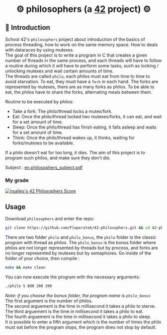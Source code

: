# <div align="center">⚙️ philosophers (a [42](https://42perpignan.fr/) project) ⚙️</div>
## 📑 Introduction
School 42's `philosophers` project about introduction of the basics of process threading, how to work on the same memory space. How to deals with dataraces by using mutexes.\
The goal of this project is to write a program in C that creates a given number of threads in the same process, and each threads will have to follow a routine during which it will have to perform some tasks, such as locking / unlocking mutexes and wait certain amounts of time.\
The threads are called `philo`, each philos must eat from time to time to avoid starvation. To eat, they must have a `fork` in each hand. The forks are represented by mutexes, there are as many forks as philos. To be able to eat, the philos have to share the forks, alternating meals between them.

Routine to be executed by philos:
- Take a fork: The philo/thread locks a mutex/fork.
- Eat: Once the philo/thread locked two mutexes/forks, it can eat, and wait for a set amount of time.
- Sleep: Once the philo/thread has finish eating, it falls asleep and waits for a set amount of time.
- Think: Once the philo/thread wakes up, it thinks, waiting for forks/mutexes to be available.

If a philo doesn't eat for too long, it dies. The aim of this project is to program such philos, and make sure they don't die.

Subject : <a href=asset/en.subject.pdf>en.philosophers_subject.pdf<a/>
### My grade
[![nsalles's 42 Philosophers Score](https://badge42.coday.fr/api/v2/clshyl91d071301p436jjiyqr/project/3433377)](https://github.com/Coday-meric/badge42)
## Usage
Download `philosophers` and enter the repo:
```sh
git clone https://github.com/Floperatok/42-philosophers.git && cd 42-philosophers
```
There are two folder `philo` and `philo_bonus`, the `philo` folder is the classic program with thread as philos. The `philo_bonus` is the bonus folder where philos are not longer represented by threads but by process, and forks are no longer represented by mutexes but by semaphores. Go inside of the folder of your choice, then compile :
```sh
make && make clean
```
You can now execute the program with the necessary arguments:
```sh
./philo 5 800 200 200
```
*Note: if you choose the bonus folder, the program name is `philo_bonus`*\
The first argument is the number of philos.\
The second arguement is the time in millisecond it takes a philo to starve.\
The third arguement is the time in millisecond it takes a philo to eat.\
The fourth arguement is the time in millisecond it takes a philo to sleep.\
It is possible to enter a fifth argument which is the number of times the philo must eat before the program stops, the program does not stop by default.